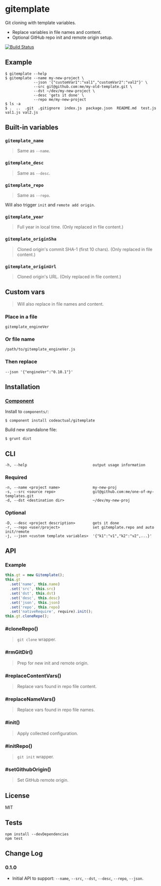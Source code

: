 # gitemplate

Git cloning with template variables.

* Replace variables in file names and content.
* Optional GitHub repo init and remote origin setup.

[![Build Status](https://travis-ci.org/codeactual/gitemplate.png)](https://travis-ci.org/codeactual/gitemplate)

## Example

    $ gitemplate --help
    $ gitemplate --name my-new-project \
                 --json '{"customVar1":"val1","customVar2":"val2"}' \
                 --src git@github.com:me/my-old-template.git \
                 --dst ~/dev/my-new-project \
                 --desc 'gets it done' \
                 --repo me/my-new-project
    $ ls -a
    $ .  ..  .git  .gitignore  index.js  package.json  README.md  test.js val1.js val2.js

## Built-in variables

### `gitemplate_name`

> Same as `--name`.

### `gitemplate_desc`

> Same as `--desc`.

### `gitemplate_repo`

> Same as `--repo`.

Will also trigger `init` and `remote add origin`.

### `gitemplate_year`

> Full year in local time. (Only replaced in file content.)

### `gitemplate_originSha`

> Cloned origin's commit SHA-1 (first 10 chars). (Only replaced in file content.)

### `gitemplate_originUrl`

> Cloned origin's URL. (Only replaced in file content.)

## Custom vars

> Will also replace in file names and content.

### Place in a file

    gitemplate_engineVer

### Or file name

    /path/to/gitemplate_engineVer.js

### Then replace

    --json '{"engineVer":"0.10.1"}'

## Installation

### [Component](https://github.com/component/component)

Install to `components/`:

    $ component install codeactual/gitemplate

Build new standalone file:

    $ grunt dist

## CLI

    -h, --help                              output usage information

### Required

    -n, --name <project name>               my-new-proj
    -s, --src <source repo>                 git@github.com:me/one-of-my-templates.git
    -d, --dst <destination dir>             ~/dev/my-new-proj

### Optional

    -D, --desc <project description>        gets it done
    -r, --repo <user/project>               set gitemplate.repo and auto init/remote
    -j, --json <custom template variables>  '{"k1":"v1","k2":"v2",...}'

## API

### Example

```js
this.gt = new Gitemplate();
this.gt
  .set('name', this.name)
  .set('src', this.src)
  .set('dst', this.dst)
  .set('desc', this.desc)
  .set('json', this.json)
  .set('repo', this.repo)
  .set('nativeRequire', require).init();
this.gt.cloneRepo();
```

### #cloneRepo()

> `git clone` wrapper.

### #rmGitDir()

> Prep for new init and remote origin.

### #replaceContentVars()

> Replace vars found in repo file content.

### #replaceNameVars()

> Replace vars found in repo file names.

### #init()

> Apply collected configuration.

### #initRepo()

> `git init` wrapper.

### #setGithubOrigin()

> Set GitHub remote origin.

## License

  MIT

## Tests

    npm install --devDependencies
    npm test

## Change Log

### 0.1.0

* Initial API to support: `--name`, `--src`, `--dst`, `--desc`, `--repo`, `--json`.
